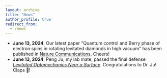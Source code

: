 ```yaml
---
layout: archive
title: "News"
author_profile: true
redirect_from:
  - /news
---
```


- **June 13, 2024**, Our latest paper "Quantum control and Berry phase of electron spins in rotating levitated diamonds in high vacuum" has been published in [Nature Communications](https://doi.org/10.1038/s41467-024-49175-3). Cheers!
- **June 13, 2024**, Peng Ju, my lab mate, passed the final defense *<u>Levitated Optomechanics Near a Surface</u>*. Congratulations to Dr. Ju! Claps 👏!